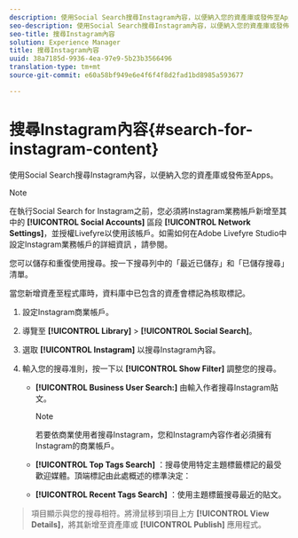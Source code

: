 ```yaml
---
description: 使用Social Search搜尋Instagram內容，以便納入您的資產庫或發佈至Apps。
seo-description: 使用Social Search搜尋Instagram內容，以便納入您的資產庫或發佈至Apps。
seo-title: 搜尋Instagram內容
solution: Experience Manager
title: 搜尋Instagram內容
uuid: 38a7185d-9936-4ea-97e9-5b23b3566496
translation-type: tm+mt
source-git-commit: e60a58bf949e6e4f6f4f8d2fad1bd8985a593677

---
```



# 搜尋Instagram內容{#search-for-instagram-content}

使用Social Search搜尋Instagram內容，以便納入您的資產庫或發佈至Apps。

>[!NOTE]
>
>在執行Social Search for Instagram之前，您必須將Instagram業務帳戶新增至其中的 **[!UICONTROL Social Accounts]** 區段 **[!UICONTROL Network Settings]**，並授權Livefyre以使用該帳戶。如需如何在Adobe Livefyre Studio中設定Instagram業務帳戶的詳細資訊 [](../c-users-creating-accounts-with-studio-access/t-configure-social-accout-instagram/c-about-instagram-accounts.md#c_about_instagram_accounts)，請參閱。

您可以儲存和重復使用搜尋。按一下搜尋列中的「最近已儲存」和「已儲存搜尋」清單。

當您新增資產至程式庫時，資料庫中已包含的資產會標記為核取標記。

1. 設定Instagram商業帳戶。
1. 導覽至 **[!UICONTROL Library]** > **[!UICONTROL Social Search]**。
1. 選取 **[!UICONTROL Instagram]** 以搜尋Instagram內容。
1. 輸入您的搜尋准則，按一下以 **[!UICONTROL Show Filter]** 調整您的搜尋。

   * **[!UICONTROL Business User Search:]** 由輸入作者搜尋Instagram貼文。

      >[!NOTE]
      >
      >若要依商業使用者搜尋Instagram，您和Instagram內容作者必須擁有Instagram的商業帳戶。

   * **[!UICONTROL Top Tags Search]** ：搜尋使用特定主題標籤標記的最受歡迎媒體。頂端標記由此處概述的標準決定： [](https://developers.facebook.com/docs/instagram-api/reference/hashtag/top-media)

   * **[!UICONTROL Recent Tags Search]** ：使用主題標籤搜尋最近的貼文。

>項目顯示與您的搜尋相符。將滑鼠移到項目上方 **[!UICONTROL View Details]**，將其新增至資產庫或 **[!UICONTROL Publish]** 應用程式。

